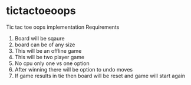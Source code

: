 # tictactoeoops
Tic tac toe oops implementation 
Requirements 
1. Board will be sqaure
2. board can be of any size
3. This will be an offline game
4. This will be two player game
5. No cpu only one vs one option
6. After winning there will be option to undo moves
7. If game results in tie then board will be reset and game will start again
